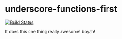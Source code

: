 # underscore-functions-first

[![Build Status](https://secure.travis-ci.org/masondesu/oden.png?branch=master)](http://travis-ci.org/masondesu/oden)

It does this one thing really awesome! boyah!
